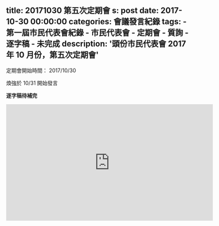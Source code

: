 title: 20171030 第五次定期會
s: post
date: 2017-10-30 00:00:00
categories: 會議發言紀錄
tags:
    - 第一屆市民代表會紀錄
    - 市民代表會
    - 定期會
    - 質詢
    - 逐字稿
    - 未完成
description: '頭份市民代表會 2017 年 10 月份，第五次定期會'
---

<style>
.hint {
    color: #BBB;
}
.li {
    color: #088A85;
}

.district {
    color: #8A2908;
}

.representative {
    color: #D7DF01;
}
</style>

定期會開始時間： 2017/10/30

煥強於 10/31 開始發言

**逐字稿待補完**

<iframe width="560" height="315" src="https://www.youtube.com/embed/K8wL03zzSCE" frameborder="0" allow="autoplay; encrypted-media" allowfullscreen></iframe>
